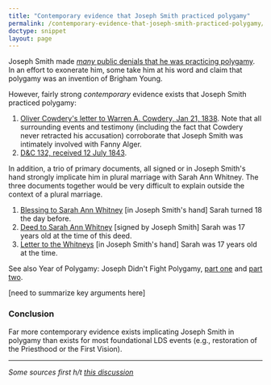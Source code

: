 ```yaml
---
title: "Contemporary evidence that Joseph Smith practiced polygamy"
permalink: /contemporary-evidence-that-joseph-smith-practiced-polygamy/
doctype: snippet
layout: page
---
```


Joseph Smith made [*many* public denials that he was practicing polygamy](http://josephsmithspolygamy.org/common-questions/polygamy-denials/).  In an effort to exonerate him, some take him at his word and claim that polygamy was an invention of Brigham Young.

However, fairly strong *contemporary* evidence exists that Joseph Smith practiced polygamy:

1. [Oliver Cowdery's letter to Warren A. Cowdery, Jan 21, 1838](https://imgur.com/UXN9wpv).  Note that all surrounding events and testimony (including the fact that Cowdery never retracted his accusation) corroborate that Joseph Smith was intimately involved with Fanny Alger.
2. [D&C 132, received 12 July 1843](http://www.josephsmithpapers.org/paper-summary/revelation-12-july-1843-dc-132/1).

In addition, a trio of primary documents, all signed or in Joseph Smith's hand strongly implicate him in plural marriage with Sarah Ann Whitney.  The three documents together would be very difficult to explain outside the context of a plural marriage.

1. [Blessing to Sarah Ann Whitney](http://www.josephsmithpapers.org/paper-summary/blessing-to-sarah-ann-whitney-23-march-1843/1) [in Joseph Smith's hand] Sarah turned 18 the day before.
2. [Deed to Sarah Ann Whitney](http://www.josephsmithpapers.org/paper-summary/deed-to-sarah-ann-whitney-6-september-1842/1) [signed by Joseph Smith] Sarah was 17 years old at the time of this deed.
3. [Letter to the Whitneys](http://www.josephsmithpapers.org/paper-summary/letter-to-the-whitneys-18-august-1842/1) [in Joseph Smith's hand] Sarah was 17 years old at the time.

See also Year of Polygamy: Joseph Didn't Fight Polygamy, [part one](https://www.yearofpolygamy.com/year-of-polygamy/episode-139-joseph-didnt-fight-polygamy-part-one/) and [part two](https://www.yearofpolygamy.com/uncategorized/episode-139-joseph-didnt-fight-polygamy-part-two/).

[need to summarize key arguments here]

### Conclusion

Far more contemporary evidence exists implicating Joseph Smith in polygamy than exists for most foundational LDS events (e.g., restoration of the Priesthood or the First Vision).

---

_Some sources first h/t [this discussion](http://www.mormondialogue.org/topic/61120-contemporary-evidence-of-josephs-polygamy/?page=2)_

